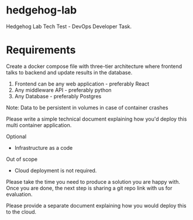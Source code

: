 # hedgehog-lab
Hedgehog Lab Tech Test - DevOps Developer Task.

#  Requirements
Create a docker compose file with three-tier architecture where frontend talks to
backend and update results in the database.
1. Frontend can be any web application - preferably React
2. Any middleware API - preferably python
3. Any Database - preferably Postgres

Note: Data to be persistent in volumes in case of container crashes

Please write a simple technical document explaining how you'd deploy this multi
container application.

Optional
- Infrastructure as a code

Out of scope
- Cloud deployment is not required.

Please take the time you need to produce a solution you are happy with. Once you are
done, the next step is sharing a git repo link with us for evaluation.

Please provide a separate document explaining how you would deploy this to the cloud.
